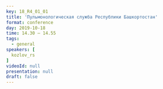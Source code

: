 ```yaml
---
key: 18_R4_01_01
title: 'Пульмонологическая служба Республики Башкортостан'
format: conference
day: 2019-10-18
time: 14.30 – 14.55
tags:
  - general
speakers: [
  kozlov_rs
]
videoId: null
presentation: null
draft: false
---
```

